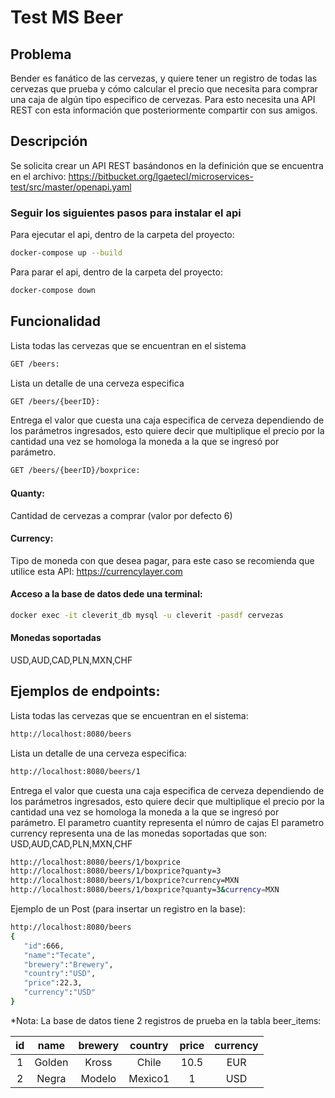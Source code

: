 # Test MS Beer

## Problema

Bender es fanático de las cervezas, y quiere tener un registro de todas las cervezas que prueba y cómo calcular el precio que necesita para comprar una caja de algún tipo especifico de cervezas. Para esto necesita una API REST con esta información que posteriormente compartir con sus amigos.

## Descripción

Se solicita crear un API REST basándonos en la definición que se encuentra en el archivo: https://bitbucket.org/lgaetecl/microservices-test/src/master/openapi.yaml

### Seguir los siguientes pasos para instalar el api

Para ejecutar el api, dentro de la carpeta del proyecto:
```sh
docker-compose up --build
```
Para parar el api, dentro de la carpeta del proyecto:
```sh
docker-compose down
```

## Funcionalidad

Lista todas las cervezas que se encuentran en el sistema
```sh
GET /beers: 
```
Lista un detalle de una cerveza especifica
```sh
GET /beers/{beerID}: 
```
Entrega el valor que cuesta una caja especifica de cerveza dependiendo de los parámetros ingresados, esto quiere decir que multiplique el precio por la cantidad una vez se homologa la moneda a la que se ingresó por parámetro.
```sh
GET /beers/{beerID}/boxprice: 
```

#### Quanty: 
Cantidad de cervezas a comprar (valor por defecto 6) 

#### Currency: 
Tipo de moneda con que desea pagar, para este caso se recomienda que utilice esta API: https://currencylayer.com 

#### Acceso a la base de datos dede una terminal: 
```sh
docker exec -it cleverit_db mysql -u cleverit -pasdf cervezas
```

#### Monedas soportadas
USD,AUD,CAD,PLN,MXN,CHF

## Ejemplos de endpoints:

Lista todas las cervezas que se encuentran en el sistema:
```sh
http://localhost:8080/beers
```

Lista un detalle de una cerveza especifica:
```sh
http://localhost:8080/beers/1
```

Entrega el valor que cuesta una caja especifica de cerveza dependiendo de los parámetros ingresados, esto quiere decir que multiplique el precio por la cantidad una vez se homologa la moneda a la que se ingresó por parámetro.
El parametro cuantity representa el númro de cajas
El parametro currency representa una de las monedas soportadas que son: USD,AUD,CAD,PLN,MXN,CHF

```sh
http://localhost:8080/beers/1/boxprice
http://localhost:8080/beers/1/boxprice?quanty=3
http://localhost:8080/beers/1/boxprice?currency=MXN
http://localhost:8080/beers/1/boxprice?quanty=3&currency=MXN
```

Ejemplo de un Post (para insertar un registro en la base):
```sh
http://localhost:8080/beers
{
   "id":666,
   "name":"Tecate",
   "brewery":"Brewery",
   "country":"USD",
   "price":22.3,
   "currency":"USD"
}
```

*Nota:
La base de datos tiene 2 registros de prueba en la tabla beer_items:

| id | name  | brewery  |country  | price  |currency  |
| :-----: | :-: | :-: |:-: | :-: |:-: |
| 1 | Golden | Kross | Chile | 10.5 | EUR |
| 2 | Negra | Modelo | Mexico1 | 1 | USD |